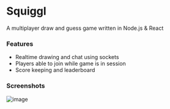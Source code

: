 # Squiggl

A multiplayer draw and guess game written in Node.js & React

### Features
- Realtime drawing and chat using sockets
- Players able to join while game is in session
- Score keeping and leaderboard

### Screenshots

![image](https://github.com/user-attachments/assets/1c14c984-dfaf-4aba-b630-80bfcb0cf4e1)
